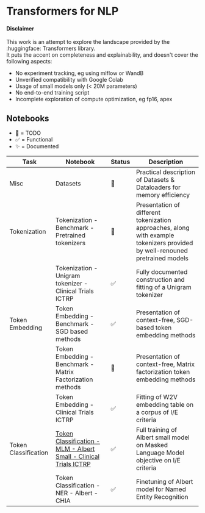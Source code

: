 # Transformers for NLP

#### Disclaimer
This work is an attempt to explore the landscape provided by the :huggingface: Transformers library.<br>
It puts the accent on completeness and explainability, and doesn't cover the following aspects:
  - No experiment tracking, eg using mlflow or WandB
  - Unverified compatibility with Google Colab
  - Usage of small models only (< 20M parameters)
  - No end-to-end training script
  - Incomplete exploration of compute optimization, eg fp16, apex
  

## Notebooks
- :black_square_button: = TODO
- :white_check_mark: = Functional
- :sparkles: = Documented

| Task | Notebook | Status | Description |
|-----|-----|-----|-----|
| Misc | Datasets | :black_square_button: |Practical description of Datasets & Dataloaders for memory efficiency |
| Tokenization | Tokenization - Benchmark - Pretrained tokenizers | :black_square_button: | Presentation of different tokenization approaches, along with example tokenizers provided by well-renouned pretrained models |
| | Tokenization - Unigram tokenizer - Clinical Trials ICTRP | :white_check_mark: | Fully documented construction and fitting of a Unigram tokenizer |
| Token Embedding | Token Embedding - Benchmark - SGD based methods | :white_check_mark: | Presentation of context-free, SGD-based token embedding methods |
| | Token Embedding - Benchmark - Matrix Factorization methods | :black_square_button: | Presentation of context-free, Matrix factorization token embedding methods |
| | Token Embedding - Clinical Trials ICTRP | :white_check_mark: | Fitting of W2V embedding table on a corpus of I/E criteria |
| Token Classification | [Token Classification - MLM - Albert Small - Clinical Trials ICTRP](https://github.com/JBAujogue/Transformers-for-NLP/blob/main/notebooks/Token%20Classification%20-%20MLM%20-%20Albert%20Small%20-%20Clinical%20Trials%20ICTRP.ipynb) | :white_check_mark: | Full training of Albert small model on Masked Language Model objective on I/E criteria |
| | Token Classification - NER - Albert - CHIA | :white_check_mark: | Finetuning of Albert model for Named Entity Recognition |
